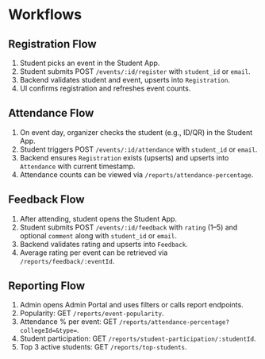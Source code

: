 # Workflows

## Registration Flow
1. Student picks an event in the Student App.
2. Student submits POST `/events/:id/register` with `student_id` or `email`.
3. Backend validates student and event, upserts into `Registration`.
4. UI confirms registration and refreshes event counts.

## Attendance Flow
1. On event day, organizer checks the student (e.g., ID/QR) in the Student App.
2. Student triggers POST `/events/:id/attendance` with `student_id` or `email`.
3. Backend ensures `Registration` exists (upserts) and upserts into `Attendance` with current timestamp.
4. Attendance counts can be viewed via `/reports/attendance-percentage`.

## Feedback Flow
1. After attending, student opens the Student App.
2. Student submits POST `/events/:id/feedback` with `rating` (1–5) and optional `comment` along with `student_id` or `email`.
3. Backend validates rating and upserts into `Feedback`.
4. Average rating per event can be retrieved via `/reports/feedback/:eventId`.

## Reporting Flow
1. Admin opens Admin Portal and uses filters or calls report endpoints.
2. Popularity: GET `/reports/event-popularity`.
3. Attendance % per event: GET `/reports/attendance-percentage?collegeId=&type=`.
4. Student participation: GET `/reports/student-participation/:studentId`.
5. Top 3 active students: GET `/reports/top-students`.
